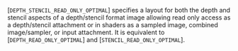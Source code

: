 [`DEPTH_STENCIL_READ_ONLY_OPTIMAL`] specifies a layout
for both the depth and stencil aspects of a depth/stencil format image
allowing read only access as a depth/stencil attachment or in shaders as
a sampled image, combined image/sampler, or input attachment.
It is equivalent to [`DEPTH_READ_ONLY_OPTIMAL`] and
[`STENCIL_READ_ONLY_OPTIMAL`].
